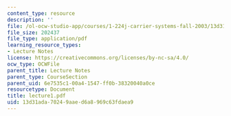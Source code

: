 ```yaml
---
content_type: resource
description: ''
file: /ol-ocw-studio-app/courses/1-224j-carrier-systems-fall-2003/13d31ada70249aaed6a8969c63fdaea9_lecture1.pdf
file_size: 202437
file_type: application/pdf
learning_resource_types:
- Lecture Notes
license: https://creativecommons.org/licenses/by-nc-sa/4.0/
ocw_type: OCWFile
parent_title: Lecture Notes
parent_type: CourseSection
parent_uid: 6e7535c1-00a4-1547-ff0b-38320040a0ce
resourcetype: Document
title: lecture1.pdf
uid: 13d31ada-7024-9aae-d6a8-969c63fdaea9
---
```

